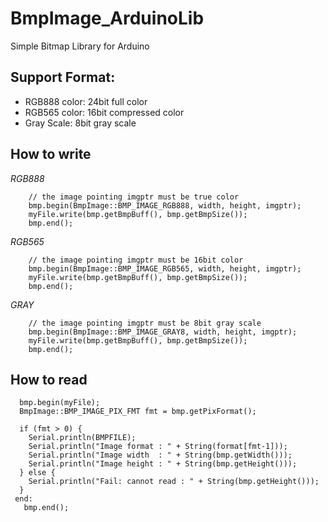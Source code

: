 # BmpImage_ArduinoLib
 Simple Bitmap Library for Arduino
 
## Support Format:
   - RGB888 color: 24bit full color
   - RGB565 color: 16bit compressed color
   - Gray Scale:   8bit gray scale
   
   
## How to write
   *RGB888*
   ```
       // the image pointing imgptr must be true color
       bmp.begin(BmpImage::BMP_IMAGE_RGB888, width, height, imgptr);
       myFile.write(bmp.getBmpBuff(), bmp.getBmpSize());
       bmp.end();
   ```
   *RGB565*
   ```
       // the image pointing imgptr must be 16bit color
       bmp.begin(BmpImage::BMP_IMAGE_RGB565, width, height, imgptr);
       myFile.write(bmp.getBmpBuff(), bmp.getBmpSize());
       bmp.end();
   ```
   *GRAY*
   ```
       // the image pointing imgptr must be 8bit gray scale
       bmp.begin(BmpImage::BMP_IMAGE_GRAY8, width, height, imgptr);
       myFile.write(bmp.getBmpBuff(), bmp.getBmpSize());
       bmp.end();
   ```

## How to read
 ```
   bmp.begin(myFile);
   BmpImage::BMP_IMAGE_PIX_FMT fmt = bmp.getPixFormat();

   if (fmt > 0) {
     Serial.println(BMPFILE);
     Serial.println("Image format : " + String(format[fmt-1]));
     Serial.println("Image width  : " + String(bmp.getWidth()));
     Serial.println("Image height : " + String(bmp.getHeight()));
   } else {
     Serial.println("Fail: cannot read : " + String(bmp.getHeight()));
   }
  end:
    bmp.end();
 ```

